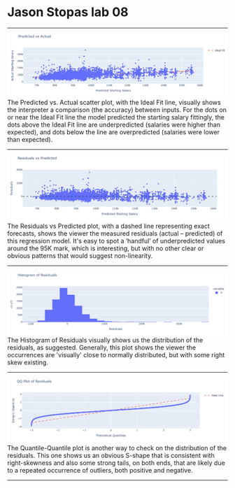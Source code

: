 # Jason Stopas lab 08
---
![Figure 1](figures/figure_1.png)
The Predicted vs. Actual scatter plot, with the Ideal Fit line, visually shows the interpreter a comparison (the accuracy) between inputs.  For the dots on or near the Ideal Fit line the model predicted the starting salary fittingly, the dots above the Ideal Fit line are underpredicted (salaries were higher than expected), and dots below the line are overpredicted (salaries were lower than expected).
___
![Figure 2](figures/figure_2.png)
The Residuals vs Predicted plot, with a dashed line representing exact forecasts, shows the viewer the measured residuals (actual – predicted) of this regression model.  It's easy to spot a ‘handful’ of underpredicted values around the 95K mark, which is interesting, but with no other clear or obvious patterns that would suggest non-linearity.          
___
![Figure 3](figures/figure_3.png)
The Histogram of Residuals visually shows us the distribution of the residuals, as suggested.  Generally, this plot shows the viewer the occurrences are 'visually' close to normally distributed, but with some right skew existing.
___
![Figure 4](figures/figure_4.png)
The Quantile-Quantile plot is another way to check on the distribution of the residuals.  This one shows us an obvious S-shape that is consistent with right-skewness and also some strong tails, on both ends, that are likely due to a repeated occurrence of outliers, both positive and negative.  
___
